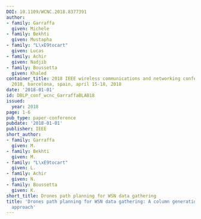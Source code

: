 ```yaml
---
DOI: 10.1109/WCNC.2018.8377391
author:
- family: Garraffa
  given: Michele
- family: Bekhti
  given: Mustapha
- family: "L\xE9tocart"
  given: Lucas
- family: Achir
  given: Nadjib
- family: Boussetta
  given: Khaled
container_title: 2018 IEEE wireless communications and networking conference, WCNC
  2018, barcelona, spain, april 15-18, 2018
date: '2018-01-01'
id: DBLP_conf_wcnc_GarraffaBLAB18
issued:
  year: 2018
page: 1-6
pub_type: paper-conference
pubdate: '2018-01-01'
publisher: IEEE
short_author:
- family: Garraffa
  given: M.
- family: Bekhti
  given: M.
- family: "L\xE9tocart"
  given: L.
- family: Achir
  given: N.
- family: Boussetta
  given: K.
short_title: Drones path planning for WSN data gathering
title: 'Drones path planning for WSN data gathering: A column generation heuristic
  approach'
---
```

